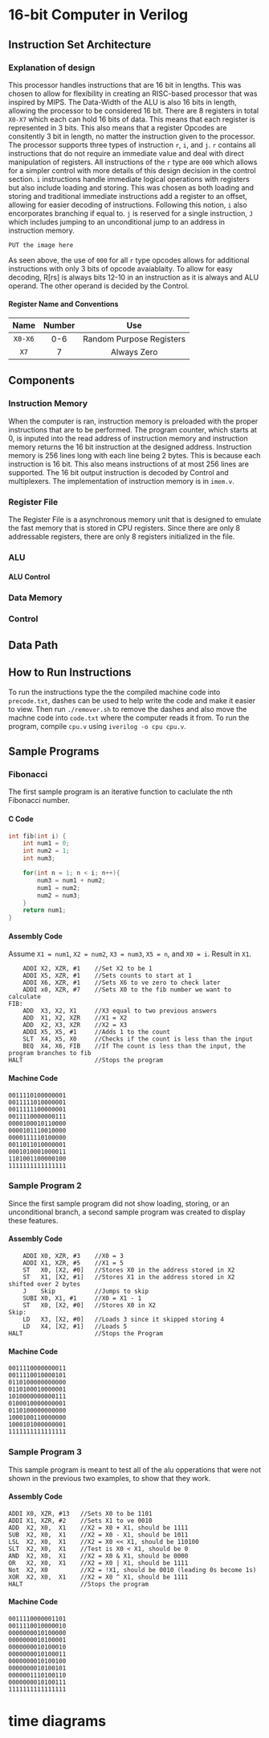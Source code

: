 # 16-bit Computer in Verilog
## Instruction Set Architecture

### Explanation of design
This processor handles instructions that are 16 bit in lengths. This was chosen to allow for flexibility in creating an RISC-based processor that was inspired by MIPS. The Data-Width of the ALU is also 16 bits in length, allowing the processor to be considered 16 
bit. There are 8 registers in total ```X0-X7``` which each can hold 16 bits of data. This means that each register is represented in 3 bits. This also means that a register Opcodes are consitently 3 bit in length, no matter the instruction given to the processor. The processor supports three types of instruction ```r```, ```i```,  and ```j```. ``r`` contains all instructions that do not require an immediate value and deal with direct manipulation of registers. All instructions of the ``r`` type are ```000``` which allows for a simpler control with more details of this design decision in the control section. ```i``` instructions handle immediate logical operations with registers but also include loading and storing. This was chosen as both loading and storing and traditional immediate instructions add a register to an offset, allowing for easier decoding of instructions. Following this notion, ```i``` also encorporates branching if equal to. ```j``` is reserved for a single instruction, ``J`` which includes jumping to an unconditional jump to an address in instruction memory. 

```PUT the image here```

As seen above, the use of `000` for all ``r`` type opcodes allows for additional instructions with only 3 bits of opcode avaiablaity. To allow for easy decoding, R[rs] is always bits 12-10 in an instruction as it is always and ALU operand. The other operand is decided by the Control.

#### Register Name and Conventions 
| Name  | Number | Use |
| :-------------: | :-------------: | :-------------: |
|```X0-X6```  | 0-6  | Random Purpose Registers |
| ```X7``` | 7  | Always Zero |

## Components
### Instruction Memory
When the computer is ran, instruction memory is preloaded with the proper instructions that are to be performed. The program counter, which starts at 0, is inputed into the read address of instruction memory and instruction memory returns the 16 bit instruction at the designed address.
Instruction memory is 256 lines long with each line being 2 bytes. This is because each instruction is 16 bit. This also means instructions of at most 256 lines are supported. The 16 bit output instruction is decoded by Control and multiplexers. The implementation of instruction memory is in ```imem.v```.
### Register File
The Register File is a asynchronous memory unit that is designed to emulate the fast memory that is stored in CPU registers. Since there are only 8 addressable registers, there are only 8 registers initialized in the file. 
### ALU
#### ALU Control
### Data Memory
### Control
## Data Path

## 

## How to Run Instructions
To run the instructions type the the compiled machine code into ``precode.txt``, dashes can be used to help write the code and make it easier to view. Then run ``./remover.sh`` to remove the dashes and also move the machne code into ``code.txt`` where the computer reads it from. To run the program, compile ```cpu.v``` using ```iverilog -o cpu cpu.v```.  

## Sample Programs
### Fibonacci
The first sample program is an iterative function to caclulate the nth Fibonacci number.

#### C Code
```c
int fib(int i) {
    int num1 = 0;
    int num2 = 1;
    int num3;

    for(int n = 1; n < i; n++){
        num3 = num1 + num2;
        num1 = num2;
        num2 = num3;
    }
    return num1;
} 
```

#### Assembly Code

Assume ``X1 = num1``, ``X2 = num2``, ``X3 = num3``, ``X5 = n``, and ``X0 = i``. Result in ``X1``.
```
    ADDI X2, XZR, #1    //Set X2 to be 1
    ADDI X5, XZR, #1    //Sets counts to start at 1
    ADDI X6, XZR, #1    //Sets X6 to ve zero to check later
    ADDI x0, XZR, #7    //Sets X0 to the fib number we want to calculate
FIB:
    ADD  X3, X2, X1     //X3 equal to two previous answers
    ADD  X1, X2, XZR    //X1 = X2
    ADD  X2, X3, XZR    //X2 = X3
    ADDI X5, X5, #1     //Adds 1 to the count
    SLT  X4, X5, X0     //Checks if the count is less than the input
    BEQ  X4, X6, FIB    //If The count is less than the input, the program branches to fib
HALT                    //Stops the program

```
#### Machine Code 
```
0011110100000001
0011111010000001
0011111100000001
0011110000000111
0000100010110000
0000101110010000
0000111110100000
0011011010000001
0001010001000011
1101001100000100
1111111111111111
```

### Sample Program 2
Since the first sample program did not show loading, storing, or an unconditional branch, a second sample program was created to display these features.

#### Assembly Code
```
    ADDI X0, XZR, #3    //X0 = 3 
    ADDI X1, XZR, #5    //X1 = 5
    ST   X0, [X2, #0]   //Stores X0 in the address stored in X2
    ST   X1, [X2, #1]   //Stores X1 in the address stored in X2 shifted over 2 bytes
    J    Skip           //Jumps to skip
    SUBI X0, X1, #1     //X0 = X1 - 1
    ST   X0, [X2, #0]   //Stores X0 in X2
Skip:
    LD   X3, [X2, #0]   //Loads 3 since it skipped storing 4
    LD   X4, [X2, #1]   //Loads 5
HALT                    //Stops the Program
```

#### Machine Code
```
0011110000000011
0011110010000101
0110100000000000
0110100010000001
1010000000000111
0100010000000001
0110100000000000
1000100110000000
1000101000000001
1111111111111111
```

### Sample Program 3
This sample program is meant to test all of the alu opperations that were not shown in the previous two examples, to show that they work.

#### Assembly Code
```
ADDI X0, XZR, #13   //Sets X0 to be 1101
ADDI X1, XZR, #2    //Sets X1 to ve 0010
ADD  X2, X0,  X1    //X2 = X0 + X1, should be 1111
SUB  X2, X0,  X1    //X2 = X0 - X1, should be 1011
LSL  X2, X0,  X1    //X2 = X0 << X1, should be 110100
SLT  X2, X0,  X1    //Test is X0 < X1, should be 0
AND  X2, X0,  X1    //X2 = X0 & X1, should be 0000
OR   X2, X0,  X1    //X2 = X0 | X1, should be 1111
Not  X2, X0         //X2 = !X1, should be 0010 (leading 0s become 1s)
XOR  X2, X0,  X1    //X2 = X0 ^ X1, should be 1111
HALT                //Stops the program
```

#### Machine Code
```
0011110000001101
0011110010000010
0000000010100000
0000000010100001
0000000010100010
0000000010100011
0000000010100100
0000000010100101
0000001110100110
0000000010100111
1111111111111111
```

# time diagrams

